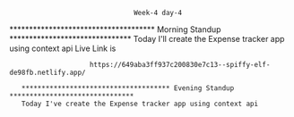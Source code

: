                                    Week-4 day-4
************************************* Morning Standup *******************************
       Today I'll create the Expense tracker app using context api 
                                Live Link is 
                                
                        https://649aba3ff937c200830e7c13--spiffy-elf-de98fb.netlify.app/

       ************************************* Evening Standup *******************************
       Today I've create the Expense tracker app using context api 